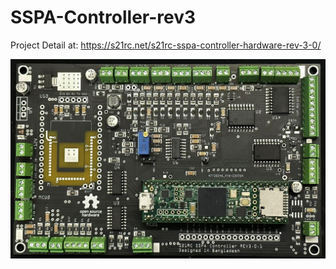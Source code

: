 # SSPA-Controller-rev3
Project Detail at: https://s21rc.net/s21rc-sspa-controller-hardware-rev-3-0/

![Rev 3.0.1 Hardware](./rev3.0.1.jpg)
